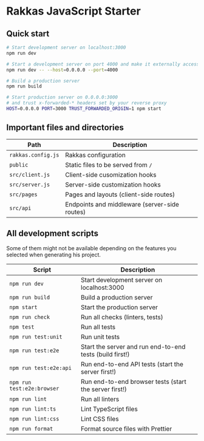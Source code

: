 # Rakkas JavaScript Starter

## Quick start

```sh
# Start development server on localhost:3000
npm run dev

# Start a development server on port 4000 and make it externally accessible
npm run dev -- --host=0.0.0.0 --port=4000

# Build a production server
npm run build

# Start production server on 0.0.0.0:3000
# and trust x-forwarded-* headers set by your reverse proxy
HOST=0.0.0.0 PORT=3000 TRUST_FORWARDED_ORIGIN=1 npm start
```

## Important files and directories

| Path               | Description                                   |
| ------------------ | --------------------------------------------- |
| `rakkas.config.js` | Rakkas configuration                          |
| `public`           | Static files to be served from `/`            |
| `src/client.js`    | Client-side cusomization hooks                |
| `src/server.js`    | Server-side customization hooks               |
| `src/pages`        | Pages and layouts (client-side routes)        |
| `src/api`          | Endpoints and middleware (server-side routes) |

## All development scripts

Some of them might not be available depending on the features you selected when generating his project.

| Script                     | Description                                              |
| -------------------------- | -------------------------------------------------------- |
| `npm run dev`              | Start development server on localhost:3000               |
| `npm run build`            | Build a production server                                |
| `npm start`                | Start the production server                              |
| `npm run check`            | Run all checks (linters, tests)                          |
| `npm test`                 | Run all tests                                            |
| `npm run test:unit`        | Run unit tests                                           |
| `npm run test:e2e`         | Start the server and run end-to-end tests (build first!) |
| `npm run test:e2e:api`     | Run end-to-end API tests (start the server first!)       |
| `npm run test:e2e:browser` | Run end-to-end browser tests (start the server first!)   |
| `npm run lint`             | Run all linters                                          |
| `npm run lint:ts`          | Lint TypeScript files                                    |
| `npm run lint:css`         | Lint CSS files                                           |
| `npm run format`           | Format source files with Prettier                        |
